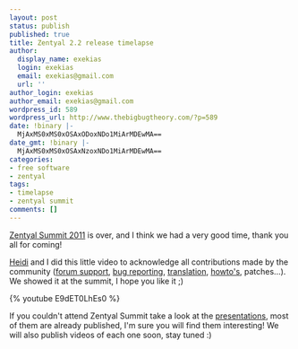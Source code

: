 ```yaml
---
layout: post
status: publish
published: true
title: Zentyal 2.2 release timelapse
author:
  display_name: exekias
  login: exekias
  email: exekias@gmail.com
  url: ''
author_login: exekias
author_email: exekias@gmail.com
wordpress_id: 589
wordpress_url: http://www.thebigbugtheory.com/?p=589
date: !binary |-
  MjAxMS0xMS0xOSAxODoxNDo1MiArMDEwMA==
date_gmt: !binary |-
  MjAxMS0xMS0xOSAxNzoxNDo1MiArMDEwMA==
categories:
- free software
- zentyal
tags:
- timelapse
- zentyal summit
comments: []
---
```

<a href="http://summit.zentyal.com" title="Zentyal Summit">Zentyal Summit 2011</a> is over, and I think we had a very good time, thank you all for coming!

<a href="http://blogs.zentyal.org/heidi/" title="Heidi's blog">Heidi</a> and I did this little video to acknowledge all contributions made by the community (<a href="http://forum.zentyal.org">forum support</a>, <a href="http://trac.zentyal.org/report/3">bug reporting</a>, <a href="http://translate.zentyal.org/">translation</a>, <a href="http://trac.zentyal.org/wiki/Documentation/Community">howto's</a>, patches...). We showed it at the summit, I hope you like it ;)

{% youtube E9dET0LhEs0 %}

If you couldn't attend Zentyal Summit take a look at the <a href="http://events.zentyal.com/zentyal-summit/program/" title="Zentyal Summit 2011 presentations">presentations</a>, most of them are already published, I'm sure you will find them interesting! We will also publish videos of each one soon, stay tuned :)
